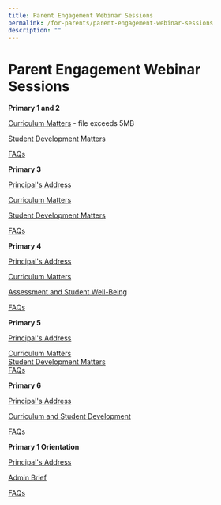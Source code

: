 ```yaml
---
title: Parent Engagement Webinar Sessions
permalink: /for-parents/parent-engagement-webinar-sessions
description: ""
---
```

# **Parent Engagement Webinar Sessions**


**Primary 1 and 2**  

[](/files/Principals%20Address.pdf)  

[Curriculum Matters](https://cedarpri-moe-edu-sg-admin.cwp.sg/qql/slot/u536/Parents/2022/P1%20and%20P2%20Parent%20Engagement/2.%20Curriculum%20Matters.pdf)  - file exceeds 5MB

[Student Development Matters](https://cedarpri-moe-edu-sg-admin.cwp.sg/qql/slot/u536/Parents/2022/P1%20and%20P2%20Parent%20Engagement/3.%20Student%20Development%20and%20Well-Being.pdf)

[FAQs](https://cedarpri-moe-edu-sg-admin.cwp.sg/qql/slot/u536/Parents/2022/P1%20and%20P2%20Parent%20Engagement/P1P2%202022%20Parents%20Engagement%20FAQs.pdf)  

  

**Primary 3**  

[Principal's Address](https://cedarpri-moe-edu-sg-admin.cwp.sg/qql/slot/u536/Parents/2022/P3%20Parent%20Engagement/1.%20P3_Principals%20Address.pdf)  

[Curriculum Matters](https://cedarpri-moe-edu-sg-admin.cwp.sg/qql/slot/u536/Parents/2022/P3%20Parent%20Engagement/2.%20P3%20Curriculum%20Matters.pdf)  

[Student Development Matters](https://cedarpri-moe-edu-sg-admin.cwp.sg/qql/slot/u536/Parents/2022/P3%20Parent%20Engagement/3.%20P3%20Student%20Development%20Matters.pdf)  

[FAQs](https://cedarpri-moe-edu-sg-admin.cwp.sg/qql/slot/u536/Parents/2022/P3%20Parent%20Engagement/4.%20P3%20FAQs.pdf)  

  

**Primary 4**  

[Principal's Address](https://cedarpri-moe-edu-sg-admin.cwp.sg/qql/slot/u536/Parents/2022/P4%20Parent%20Engagement/1.%20Principals%20Address.pdf)  

[Curriculum Matters](https://cedarpri-moe-edu-sg-admin.cwp.sg/qql/slot/u536/Parents/2022/P4%20Parent%20Engagement/2.%20Curriculum%20Matters.pdf)  

[Assessment and Student Well-Being](https://cedarpri-moe-edu-sg-admin.cwp.sg/qql/slot/u536/Parents/2022/P4%20Parent%20Engagement/3.%20Assessment%20%20Student%20Well-Being.pdf)  

[FAQs](https://cedarpri-moe-edu-sg-admin.cwp.sg/qql/slot/u536/Parents/2022/P4%20Parent%20Engagement/4.%20FAQs.pdf)  

**Primary 5**  

[Principal's Address](https://cedarpri-moe-edu-sg-admin.cwp.sg/qql/slot/u536/Parents/2022/P5%20Parent%20Engagement/1.%20Pincipals%20Address.pdf)  

[Curriculum Matters](https://cedarpri-moe-edu-sg-admin.cwp.sg/qql/slot/u536/Parents/2022/P5%20Parent%20Engagement/2.%20P5%20%20Curriculum%20Matters.pdf)  
[Student Development Matters](https://cedarpri-moe-edu-sg-admin.cwp.sg/qql/slot/u536/Parents/2022/P5%20Parent%20Engagement/3.%20P5%20AYH%20Student%20Development%20Matters.pdf)  
[FAQs](https://cedarpri-moe-edu-sg-admin.cwp.sg/qql/slot/u536/Parents/2022/P5%20Parent%20Engagement/4.%20P5%202022%20Parents%20Engagement%20FAQs.pdf)  
  
  

**Primary 6**   

[Principal's Address](https://cedarpri-moe-edu-sg-admin.cwp.sg/qql/slot/u536/Parents/2022/P6%20Parent%20Engagement/1.%20P6%20Parent%20Engagement_Principals%20Address.pdf)  

[Curriculum and Student Development](https://cedarpri-moe-edu-sg-admin.cwp.sg/qql/slot/u536/Parents/2022/P6%20Parent%20Engagement/2.%20P6%20Parent%20Engagement_Curriculum%20and%20Student%20Development.pdf)  

[FAQs](https://cedarpri-moe-edu-sg-admin.cwp.sg/qql/slot/u536/Parents/2022/P6%20Parent%20Engagement/3.%20P6%20Parent%20Engagement_FAQs.pdf)  

  

**Primary 1 Orientation**  

[Principal's Address](https://cedarpri-moe-edu-sg-admin.cwp.sg/qql/slot/u536/Parents/2022/P1%20Orientation/P1%202022_Orientation_Principals%20Address.pdf)  

[Admin Brief](https://cedarpri-moe-edu-sg-admin.cwp.sg/qql/slot/u536/Parents/2022/P1%20Orientation/P1%202022_%20Orientation%20Admin%20Brief.pdf)  

[FAQs](https://cedarpri-moe-edu-sg-admin.cwp.sg/qql/slot/u536/Parents/2022/P1%20Orientation/P1%202022%20Orientation%20FAQs.pdf)